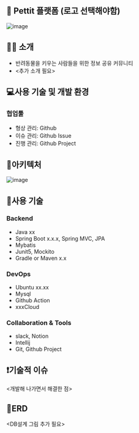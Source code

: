 ## 🐶 Pettit 플랫폼 (로고 선택해야함)
![image](https://user-images.githubusercontent.com/70564639/188257467-90735310-c51c-4d0e-9b43-4832f31fb99a.png)




## 💁‍♀️ 소개

- 반려동물을 키우는 사람들을 위한 정보 공유 커뮤니티
- <추가 소개 필요>

## 💻사용 기술 및 개발 환경

### 협업툴

- 형상 관리: Github
- 이슈 관리: Github Issue
- 진행 관리: Github Project

## 🌌아키텍처

![image](https://user-images.githubusercontent.com/70564639/188257129-fa045dc3-bedc-4be7-a082-a29d3161be41.png)

## 🔧사용 기술

### Backend

- Java xx
- Spring Boot x.x.x, Spring MVC, JPA
- Mybatis
- Junit5, Mockito
- Gradle or Maven x.x

### DevOps

- Ubuntu xx.xx
- Mysql
- Github Action
- xxxCloud

### Collaboration & Tools

- slack, Notion
- Intellij
- Git, Github Project

## ❗기술적 이슈

<개발해 나가면서 해결한 점>

## 📖ERD

<DB설계 그림 추가 필요>
